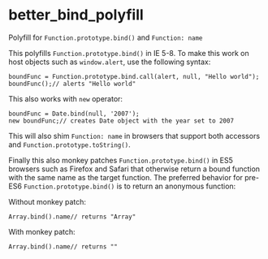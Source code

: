 # better_bind_polyfill
Polyfill for `Function.prototype.bind()` and `Function: name`

This polyfills `Function.prototype.bind()` in IE 5-8. To make this work on host objects such as `window.alert`, use the following syntax:

```
boundFunc = Function.prototype.bind.call(alert, null, "Hello world");
boundFunc();// alerts "Hello world"
```

This also works with `new` operator:

```
boundFunc = Date.bind(null, '2007');
new boundFunc;// creates Date object with the year set to 2007
```

This will also shim `Function: name` in browsers that support both accessors and `Function.prototype.toString()`.

Finally this also monkey patches `Function.prototype.bind()` in ES5 browsers such as Firefox and Safari that otherwise return a bound function with the same name as the target function. The preferred behavior for pre-ES6 `Function.prototype.bind()` is to return an anonymous function:

Without monkey patch:
```
Array.bind().name// returns "Array"
```

With monkey patch:
```
Array.bind().name// returns ""
```
